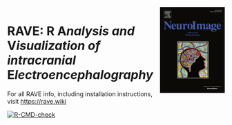 <img src="https://raw.githubusercontent.com/beauchamplab/rave/master/inst/assets/images/cover.gif" align="right" />

# RAVE: __R__ __A__*nalysis and* __V__*isualization of intracranial* __E__*lectroencephalography*


For all RAVE info, including installation instructions, visit https://rave.wiki 

<!-- badges: start -->
[![R-CMD-check](https://github.com/beauchamplab/rave/workflows/R-CMD-check/badge.svg)](https://github.com/beauchamplab/rave/actions)
<!-- badges: end -->


